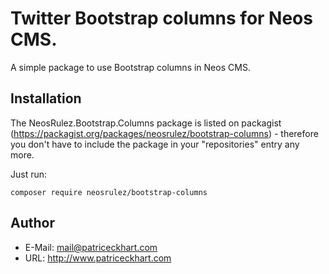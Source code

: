 # Twitter Bootstrap columns for Neos CMS.

A simple package to use Bootstrap columns in Neos CMS.


## Installation

The NeosRulez.Bootstrap.Columns package is listed on packagist (https://packagist.org/packages/neosrulez/bootstrap-columns) - therefore you don't have to include the package in your "repositories" entry any more.

Just run:

```
composer require neosrulez/bootstrap-columns
```


## Author

* E-Mail: mail@patriceckhart.com
* URL: http://www.patriceckhart.com
